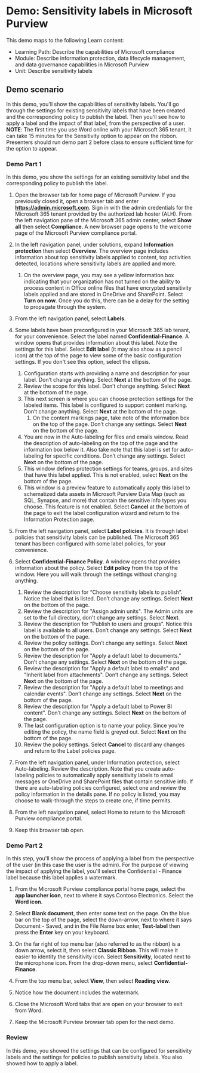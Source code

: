 <!---
---
Demo:
    Title: 'Sensitivity labels in Microsoft Purview'
    Learning Path/Module/Unit: 'Learning Path: Describe the capabilities of Microsoft compliance; Module 3:Describe information protection, data lifecycle management, and data governance capabilities in Microsoft Purview; Unit 4: Describe sensitivity labels'
---
--->

# Demo: Sensitivity labels in Microsoft Purview

This demo maps to the following Learn content:

- Learning Path: Describe the capabilities of Microsoft compliance
- Module: Describe information protection, data lifecycle management, and data governance capabilities in Microsoft Purview
- Unit: Describe sensitivity labels

## Demo scenario

In this demo, you'll show the capabilities of sensitivity labels.  You'll go through the settings for existing sensitivity labels that have been created and the corresponding policy to publish the label.   Then you'll see how to apply a label and the impact of that label, from the perspective of a user.  **NOTE**: The first time you use Word online with your Microsoft 365 tenant, it can take 15 minutes for the Sensitivity option to appear on the ribbon.  Presenters should run demo part 2 before class to ensure sufficient time for the option to appear.

### Demo Part 1

In this demo, you show the settings for an existing sensitivity label and the corresponding policy to publish the label.

1. Open the browser tab for home page of Microsoft Purview.  If you previously closed it, open a browser tab and enter **https://admin.microsoft.com**. Sign in with the admin credentials for the Microsoft 365 tenant provided by the authorized lab hoster (ALH). From the left navigation pane of the Microsoft 365 admin center, select **Show all** then select **Compliance**.  A new browser page opens to the welcome page of the Microsoft Purview compliance portal.  

1. In the left navigation panel, under solutions, expand **Information protection** then select **Overview**.  The overview page includes information about top sensitivity labels applied to content, top activities detected, locations where sensitivity labels are applied and more.  
    1. On the overview page, you may see a yellow information box indicating that your organization has not turned on the ability to process content in Office online files that have encrypted sensitivity labels applied and are stored in OneDrive and SharePoint.  Select **Turn on now**.  Once you do this, there can be a delay for the setting to propagate through the system.

1. From the left navigation panel, select **Labels**.

1. Some labels have been preconfigured in your Microsoft 365 lab tenant, for your convenience. Select the label named **Confidential-Finance**.  A window opens that provides information about this label.  Note the settings for this label.  Select **Edit label** (it may also show as a pencil icon) at the top of the page to view some of the basic configuration settings. If you don't see this option, select the ellipsis.
    1. Configuration starts with providing a name and description for your label.  Don’t change anything.  Select **Next** at the bottom of the page.
    1. Review the scope for this label. Don’t change anything.  Select **Next** at the bottom of the page.
    1. This next screen is where you can choose protection settings for the labeled items. This label is configured to support content marking. Don’t change anything.  Select **Next** at the bottom of the page.
        1. On the content markings page, take note of the information box on the top of the page.  Don’t change any settings.  Select **Next** on the bottom of the page.
    1. You are now in the Auto-labeling for files and emails window.  Read the description of auto-labeling on the top of the page and the information box below it.  Also take note that this label is set for auto-labeling for specific conditions. Don’t change any settings.  Select **Next** on the bottom of the page.
    1. This window defines protection settings for teams, groups, and sites that have this label applied. This is not enabled, select **Next** on the bottom of the page.
    1. This window is a preview feature to automatically apply this label to schematized data assets in Microsoft Purview Data Map (such as SQL, Synapse, and more) that contain the sensitive info types you choose.  This feature is not enabled. Select **Cancel** at the bottom of the page to exit the label configuration wizard and return to the Information Protection page.

1. From the left navigation panel, select **Label policies**.  It is through label policies that sensitivity labels can be published.  The Microsoft 365 tenant has been configured with some label policies, for your convenience.

1. Select **Confidential-Finance Policy**.  A window opens that provides information about the policy. Select **Edit policy** from the top of the window.  Here you will walk through the settings without changing anything.
    1. Review the description for “Choose sensitivity labels to publish”.  Notice the label that is listed.  Don’t change any settings.  Select **Next** on the bottom of the page.
    1. Review the description for "Assign admin units". The Admin units are set to the full directory, don't change any settings. Select **Next**.  
    1. Review the description for “Publish to users and groups”.  Notice this label is available to all users.  Don’t change any settings.  Select **Next** on the bottom of the page.
    1. Review the policy settings. Don’t change any settings.  Select **Next** on the bottom of the page.
    1. Review the description for "Apply a default label to documents." Don’t change any settings.  Select **Next** on the bottom of the page.
    1. Review the description for "Apply a default label to emails" and "Inherit label from attachments". Don’t change any settings.  Select **Next** on the bottom of the page.
    1. Review the description for "Apply a default label to meetings and calendar events". Don’t change any settings.  Select **Next** on the bottom of the page.
    1. Review the description for "Apply a default label to Power BI content". Don’t change any settings.  Select **Next** on the bottom of the page.
    1. The last configuration option is to name your policy.  Since you're editing the policy, the name field is greyed out.  Select **Next** on the bottom of the page.
    1. Review the policy settings. Select **Cancel** to discard any changes and return to the Label policies page.

1. From the left navigation panel, under Information protection, select Auto-labeling. Review the description. Note that you create auto-labeling policies to automatically apply sensitivity labels to email messages or OneDrive and SharePoint files that contain sensitive info. If there are auto-labeling policies configured, select one and review the policy information in the details pane.  If no policy is listed, you may choose to walk-through the steps to create one, if time permits.

1. From the left navigation panel, select Home to return to the Microsoft Purview compliance portal.

1. Keep this browser tab open.

### Demo Part 2

In this step, you'll show the process of applying a label from the perspective of the user (in this case the user is the admin).  For the purpose of viewing the impact of applying the label, you'll select the Confidential - Finance label because this label applies a watermark.

1. From the Microsoft Purview compliance portal home page, select the **app launcher icon**, next to where it says Contoso Electronics. Select the **Word icon**.  

1. Select **Blank document**, then enter some text on the page.  On the blue bar on the top of the page, select the down-arrow, next to where it says Document - Saved, and in the File Name box enter, **Test-label** then press the **Enter** key on your keyboard.

1. On the far right of top menu bar (also referred to as the ribbon) is a down arrow, select it, then select **Classic Ribbon**.  This will make it easier to identity the sensitivity icon. Select **Sensitivity**, located next to the microphone icon. From the drop-down menu, select **Confidential-Finance**.  

1. From the top menu bar, select **View**, then select **Reading view**.

1. Notice how the document includes the watermark.  

1. Close the Microsoft Word tabs that are open on your browser to exit from Word.

1. Keep the Microsoft Purview browser tab open for the next demo.

### Review

In this demo, you showed the settings that can be configured for sensitivity labels and the settings for policies to publish sensitivity labels. You also showed how to apply a label.
